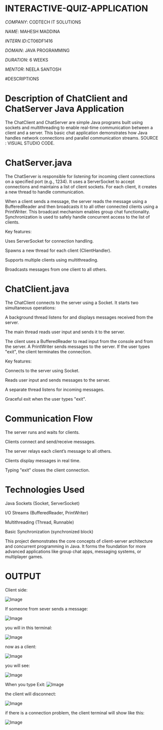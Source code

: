 # INTERACTIVE-QUIZ-APPLICATION

*COMPANY*: CODTECH IT SOLUTIONS

*NAME*: MAHESH MADDINA

*INTERN ID*:CT06DF1416

*DOMAIN*: JAVA PROGRAMMING

*DURATION*: 6 WEEKS

*MENTOR*: NEELA SANTOSH

#DESCRIPTIONS

# Description of ChatClient and ChatServer Java Application
The ChatClient and ChatServer are simple Java programs built using sockets and multithreading to enable real-time communication between a client and a server. This basic chat application demonstrates how Java handles network connections and parallel communication streams.
SOURCE : VISUAL STUDIO CODE.

 # ChatServer.java
The ChatServer is responsible for listening for incoming client connections on a specified port (e.g., 1234). It uses a ServerSocket to accept connections and maintains a list of client sockets. For each client, it creates a new thread to handle communication.

When a client sends a message, the server reads the message using a BufferedReader and then broadcasts it to all other connected clients using a PrintWriter. This broadcast mechanism enables group chat functionality. Synchronization is used to safely handle concurrent access to the list of clients.

Key features:

Uses ServerSocket for connection handling.

Spawns a new thread for each client (ClientHandler).

Supports multiple clients using multithreading.

Broadcasts messages from one client to all others.

# ChatClient.java
The ChatClient connects to the server using a Socket. It starts two simultaneous operations:

A background thread listens for and displays messages received from the server.

The main thread reads user input and sends it to the server.

The client uses a BufferedReader to read input from the console and from the server. A PrintWriter sends messages to the server. If the user types "exit", the client terminates the connection.

Key features:

Connects to the server using Socket.

Reads user input and sends messages to the server.

A separate thread listens for incoming messages.

Graceful exit when the user types "exit".

# Communication Flow
The server runs and waits for clients.

Clients connect and send/receive messages.

The server relays each client’s message to all others.

Clients display messages in real time.

Typing "exit" closes the client connection.

# Technologies Used
Java Sockets (Socket, ServerSocket)

I/O Streams (BufferedReader, PrintWriter)

Multithreading (Thread, Runnable)

Basic Synchronization (synchronized block)

This project demonstrates the core concepts of client-server architecture and concurrent programming in Java. It forms the foundation for more advanced applications like group chat apps, messaging systems, or multiplayer games.



# OUTPUT
Client side:

![Image](https://github.com/user-attachments/assets/235d90f8-b3a6-407d-95d2-f7836c077b7d)


If someone from sever sends a message:

![Image](https://github.com/user-attachments/assets/06a8c353-b632-43a0-9dd8-44f584a2f864)



you will in this terminal:

![Image](https://github.com/user-attachments/assets/b24c1a17-be9e-41a0-9a26-3a5547120961)



now as a client:

![Image](https://github.com/user-attachments/assets/8f26ac7b-5827-407e-8651-11d5772b702b)



you will see:

![Image](https://github.com/user-attachments/assets/88313031-f359-44bc-92cc-bd849ef2b70d)



When you type Exit:
![Image](https://github.com/user-attachments/assets/d194d471-d8d9-41e8-a8c5-ad93b423923a)



the client will disconnect:

![Image](https://github.com/user-attachments/assets/23794f0c-af55-4c4d-91d4-e13c6f36249d)



if there is a connection problem, the client terminal will show like this:

![Image](https://github.com/user-attachments/assets/a28c113e-d375-4db1-b05e-62da2780c6dc)

